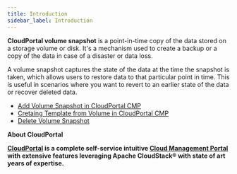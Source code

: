 ```yaml
---
title: Introduction
sidebar_label: Introduction
---
```



**CloudPortal volume snapshot** is a point-in-time copy of the data stored on a storage volume or disk. It's a mechanism used to create a backup or a copy of the data in case of a disaster or data loss.

A volume snapshot captures the state of the data at the time the snapshot is taken, which allows users to restore data to that particular point in time. This is useful in scenarios where you want to revert to an earlier state of the data or recover deleted data.


 - [Add Volume Snapshot in CloudPortal CMP](./add-volume-snapshot#add-volume-snapshot-in-CloudPortal-cmp)
 - [Cretaing Template from Volume in CloudPortal CMP](./creating-template-from-a-volume#creating-template-from-a-volume-in-CloudPortal-cmp)
 - [Delete Volume Snapshot](./delete-volume-snapshot#delete-volume-snapshot-in-CloudPortal-cmp)

 **About CloudPortal**

**[CloudPortal](https://www.youtube.com/watch?v=nyV8oE3dfXs) is a complete self-service intuitive [Cloud Management Portal](https://www.CloudPortal.com/) with extensive features leveraging Apache CloudStack® with state of art years of expertise.**
